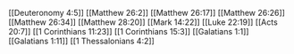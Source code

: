 [[Deuteronomy 4:5]]
[[Matthew 26:2]]
[[Matthew 26:17]]
[[Matthew 26:26]]
[[Matthew 26:34]]
[[Matthew 28:20]]
[[Mark 14:22]]
[[Luke 22:19]]
[[Acts 20:7]]
[[1 Corinthians 11:23]]
[[1 Corinthians 15:3]]
[[Galatians 1:1]]
[[Galatians 1:11]]
[[1 Thessalonians 4:2]]
